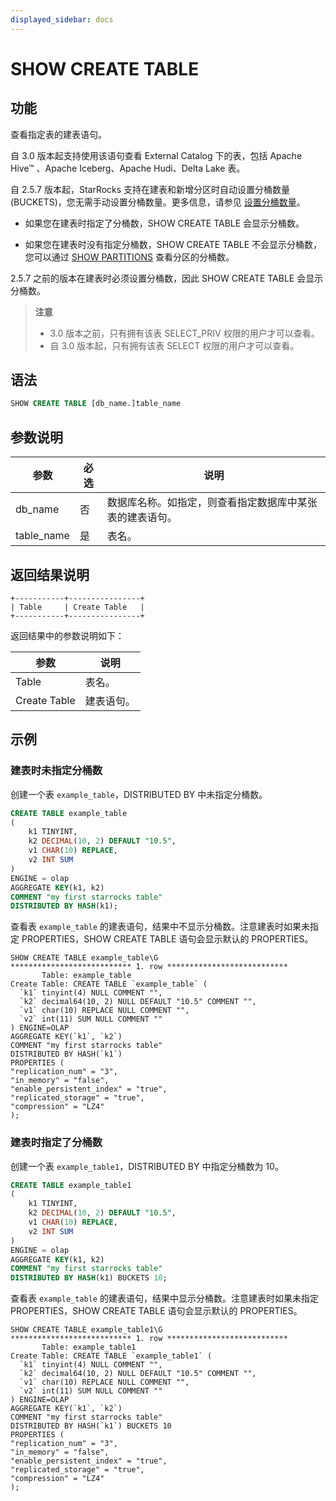 ```yaml
---
displayed_sidebar: docs
---
```


# SHOW CREATE TABLE

## 功能

查看指定表的建表语句。

自 3.0 版本起支持使用该语句查看 External Catalog 下的表，包括 Apache Hive™ 、Apache Iceberg、Apache Hudi、Delta Lake 表。

自 2.5.7 版本起，StarRocks 支持在建表和新增分区时自动设置分桶数量 (BUCKETS)，您无需手动设置分桶数量。更多信息，请参见 [设置分桶数量](../../../table_design/data_distribution/Data_distribution.md#设置分桶数量)。

- 如果您在建表时指定了分桶数，SHOW CREATE TABLE 会显示分桶数。

- 如果您在建表时没有指定分桶数，SHOW CREATE TABLE 不会显示分桶数，您可以通过 [SHOW PARTITIONS](SHOW_PARTITIONS.md) 查看分区的分桶数。

2.5.7 之前的版本在建表时必须设置分桶数，因此 SHOW CREATE TABLE 会显示分桶数。

> **注意**
>
> - 3.0 版本之前，只有拥有该表 SELECT_PRIV 权限的用户才可以查看。
> - 自 3.0 版本起，只有拥有该表 SELECT 权限的用户才可以查看。

## 语法

```SQL
SHOW CREATE TABLE [db_name.]table_name
```

## 参数说明

| **参数**    | **必选** | **说明**                                        |
| ---------- | -------- | ---------------------------------------------- |
| db_name    | 否       | 数据库名称。如指定，则查看指定数据库中某张表的建表语句。 |
| table_name | 是       | 表名。                                          |

## 返回结果说明

```Plain
+-----------+----------------+
| Table     | Create Table   |       
+-----------+----------------+
```

返回结果中的参数说明如下：

| **参数**     | **说明**   |
| ------------ | ---------- |
| Table        | 表名。     |
| Create Table | 建表语句。 |

## 示例

### 建表时未指定分桶数

创建一个表 `example_table`，DISTRIBUTED BY 中未指定分桶数。

```SQL
CREATE TABLE example_table
(
    k1 TINYINT,
    k2 DECIMAL(10, 2) DEFAULT "10.5",
    v1 CHAR(10) REPLACE,
    v2 INT SUM
)
ENGINE = olap
AGGREGATE KEY(k1, k2)
COMMENT "my first starrocks table"
DISTRIBUTED BY HASH(k1);
```

查看表 `example_table` 的建表语句，结果中不显示分桶数。注意建表时如果未指定 PROPERTIES，SHOW CREATE TABLE 语句会显示默认的 PROPERTIES。

```Plain
SHOW CREATE TABLE example_table\G
*************************** 1. row ***************************
       Table: example_table
Create Table: CREATE TABLE `example_table` (
  `k1` tinyint(4) NULL COMMENT "",
  `k2` decimal64(10, 2) NULL DEFAULT "10.5" COMMENT "",
  `v1` char(10) REPLACE NULL COMMENT "",
  `v2` int(11) SUM NULL COMMENT ""
) ENGINE=OLAP 
AGGREGATE KEY(`k1`, `k2`)
COMMENT "my first starrocks table"
DISTRIBUTED BY HASH(`k1`)
PROPERTIES (
"replication_num" = "3",
"in_memory" = "false",
"enable_persistent_index" = "true",
"replicated_storage" = "true",
"compression" = "LZ4"
);
```

### 建表时指定了分桶数

创建一个表 `example_table1`，DISTRIBUTED BY 中指定分桶数为 10。

```SQL
CREATE TABLE example_table1
(
    k1 TINYINT,
    k2 DECIMAL(10, 2) DEFAULT "10.5",
    v1 CHAR(10) REPLACE,
    v2 INT SUM
)
ENGINE = olap
AGGREGATE KEY(k1, k2)
COMMENT "my first starrocks table"
DISTRIBUTED BY HASH(k1) BUCKETS 10;
```

查看表 `example_table` 的建表语句，结果中显示分桶数。注意建表时如果未指定 PROPERTIES，SHOW CREATE TABLE 语句会显示默认的 PROPERTIES。

```plain
SHOW CREATE TABLE example_table1\G
*************************** 1. row ***************************
       Table: example_table1
Create Table: CREATE TABLE `example_table1` (
  `k1` tinyint(4) NULL COMMENT "",
  `k2` decimal64(10, 2) NULL DEFAULT "10.5" COMMENT "",
  `v1` char(10) REPLACE NULL COMMENT "",
  `v2` int(11) SUM NULL COMMENT ""
) ENGINE=OLAP 
AGGREGATE KEY(`k1`, `k2`)
COMMENT "my first starrocks table"
DISTRIBUTED BY HASH(`k1`) BUCKETS 10 
PROPERTIES (
"replication_num" = "3",
"in_memory" = "false",
"enable_persistent_index" = "true",
"replicated_storage" = "true",
"compression" = "LZ4"
);
```
